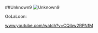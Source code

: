 ##Unknown9
![Unknown9](http://www.gadihh.com/uploads/4/6/9/1/46913929/1443292815.png)

GoLaLoon:

www.youtube.com/watch?v=CQibw2RPNfM
